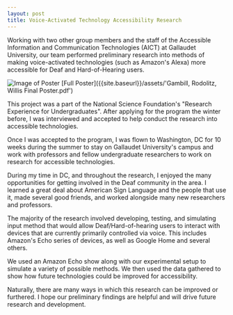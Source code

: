 ```yaml
---
layout: post
title: Voice-Activated Technology Accessibility Research
---
```


Working with two other group members and the staff of the Accessible Information and Communication Technologies (AICT) at Gallaudet University, our team performed preliminary research into methods of making voice-activated technologies (such as Amazon's Alexa) more accessible for Deaf and Hard-of-Hearing users.

![Image of Poster]({{site.baseurl}}/assets/images/posterSnip.png)
[Full Poster]({{site.baseurl}}/assets/'Gambill, Rodolitz, Willis Final Poster.pdf')


This project was a part of the National Science Foundation's "Research Experience for Undergraduates". After applying for the program the winter before, I was interviewed and accepted to help conduct the research into accessible technologies.

Once I was accepted to the program, I was flown to Washington, DC for 10 weeks during the summer to stay on Gallaudet University's campus and work with professors and fellow undergraduate researchers to work on research for accessible technologies. 

During my time in DC, and throughout the research, I enjoyed the many opportunities for getting involved in the Deaf community in the area. I learned a great deal about American Sign Language and the people that use it, made several good friends, and worked alongside many new researchers and professors.

The majority of the research involved developing, testing, and simulating input method that would allow Deaf/Hard-of-hearing users to interact with devices that are currently primarily controlled via voice. This includes Amazon's Echo series of devices, as well as Google Home and several others.

We used an Amazon Echo show along with our experimental setup to simulate a variety of possible methods. We then used the data gathered to show how future technologies could be improved for accessibility.

Naturally, there are many ways in which this research can be improved or furthered. I hope our preliminary findings are helpful and will drive future research and development.


